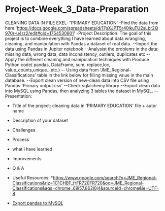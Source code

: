 # Project-Week_3_Data-Preparation
CLEANING DATA IN FILE EXEL: "PRIMARY EDUCATION'
-Find the data from here:'https://docs.google.com/spreadsheets/d/17pXJPT5r40ikuTU2sLbr2Q970r-u4rz2/edit#gid=1754530601'
-Project Description: 
The goal of this project is to combine everything I have learned about data wrangling, cleaning, and manipulation with Pandas a dataset of real data.
--Import the data using Pandas in Jupiter notebook
--Analysist the problems in the data: missing data, wrong data, data inconsistency, outliers, duplicates etc
--Apply the different cleaning and manipulation techniques with Produce Python code( pandas, DataFrame, sum, replace,loc, value_counts,unique...etc.)
-- Using data from 'JME_Regional-Classifications' table in the link below for filling missing value in the main database.
--Export clean version of new-clean data into CSV file using Pandas:'Primary output.csv'
--Check sqlalchemy library
--Export clean data into MySQL using Pandas, then analyzing 3 tables the dataset in MySQL.
--Presentation:
  - Title of the project: cleaning data in 'PRIMARY EDUCATION' file + autor name
  - Description of your dataset
  - Challenges
  -  Process 
  -  what i have learned
  -  Improvements
  -  Q & A

- Useful Resources:
*https://www.google.com/search?q=JME_Regional-Classifications&rlz=1C1CHBF_frFR720FR720&oq=JME_Regional-Classifications&aqs=chrome..69i57.862j0j4&sourceid=chrome&ie=UTF-8
* [Export pandas to MySQL](https://stackoverflow.com/questions/48689682/exporting-pandas-dataframe-to-mysql-using-sqlalchemys)
